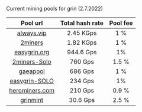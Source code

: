 Current mining pools for grin (2.7.2022)

**Pool url**|  Total hash rate |  Pool fee      
:-----:|:-----:|:-----:|
[always.vip](http://pool.always.vip/) | 2.45 KGps| 1 %
[2miners](https://grin.2miners.com/)| 1.82 KGps| 1 %
[easygrin.org](https://pool.easygrin.org)| 944.6 Gps | 1%
[2miners-Solo](https://solo-grin.2miners.com/) | 760 Gps | 1.5 %
[gaeapool](https://gaeapool.com/) | 686 Gps | 1 % 
[easygrin-SOLO](https://solo.easygrin.org/) | 234 Gps | 1% 
[herominers.com](https://grin.herominers.com/) | 210 Gps | 0.9 % 
[grinmint](https://grinmint.com/) | 30.6 Gps| 2.5 %

 
 
